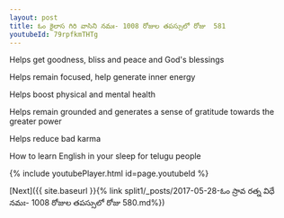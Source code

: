 ```yaml
---
layout: post
title: ఓం కైలాస గిరి వాసిని నమః- 1008 రోజుల తపస్సులో రోజు  581
youtubeId: 79rpfkmTHTg
---
```

 
 
Helps get goodness, bliss and peace and God's blessings
 
Helps remain focused, help generate inner energy 
 
Helps boost physical and mental health 
 
Helps remain grounded and generates a sense of gratitude towards the greater power 
 
Helps reduce bad karma
 
How to learn English in your sleep for telugu people
 
 
 
 


{% include youtubePlayer.html id=page.youtubeId %}
 
[Next]({{ site.baseurl }}{% link split1/_posts/2017-05-28-ఓం స్రావ రత్న విధే నమః- 1008 రోజుల తపస్సులో రోజు  580.md%})
 
